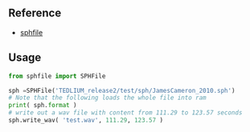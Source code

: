 ## Reference

* [sphfile](https://github.com/mcfletch/sphfile)

## Usage
```python
from sphfile import SPHFile

sph =SPHFile('TEDLIUM_release2/test/sph/JamesCameron_2010.sph')
# Note that the following loads the whole file into ram
print( sph.format )
# write out a wav file with content from 111.29 to 123.57 seconds
sph.write_wav( 'test.wav', 111.29, 123.57 )
```
